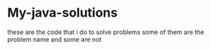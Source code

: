 # My-java-solutions
these are the code that i  do to solve problems some of them are the problem name and some are not 
